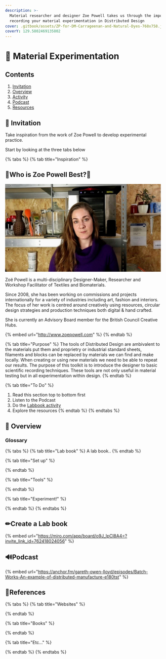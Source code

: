 ```yaml
---
description: >-
  Material researcher and designer Zoe Powell takes us through the importance of
  recording your material experimentation in Distributed Design
cover: .gitbook/assets/ZP-for-DM-Carrageenan-and-Natural-Dyes-768x758.jpg
coverY: 129.5802469135802
---
```


# 🔬 Material Experimentation

## Contents

1. [Invitation](material-experimentation.md#invitation)
2. [Overview](material-experimentation.md#introduction)
3. [Activity](material-experimentation.md#create-a-lab-book)
4. [Podcast](material-experimentation.md#podcast)
5. [Resources](material-experimentation.md#undefined)

## 🎯 Invitation <a href="invitation" id="invitation"></a>

Take inspiration from the work of Zoe Powell to develop experimental practice.&#x20;

Start by looking at the three tabs below

{% tabs %}
{% tab title="Inspiration" %}
## **🍳Who is  Zoe Powell Best?**🔬



![](<.gitbook/assets/WhatsApp Image 2021-10-19 at 15.05.58.jpeg>)

Zoë Powell is a multi-disciplinary Designer-Maker, Researcher and Workshop Facilitator of Textiles and Biomaterials.

Since 2008, she has been working on commissions and projects internationally for a variety of industries including art, fashion and interiors. The focus of her work is centred around creatively using resources, circular design strategies and production techniques both digital & hand crafted.

She is currently an Advisory Board member for the British Council Creative Hubs.

{% embed url="http://www.zoepowell.com" %}
{% endtab %}

{% tab title="Purpose" %}
The tools of Distributed Design are ambivalent to the materials put them and proprietry or industrial standard sheets, filaments and blocks can be replaced by materials we can find and make locally. When creating or using new materials we need to be able to repeat our results. The purpose of this toolkit is to introduce the designer to basic scientific recording techniques. These tools are not only useful in material testing but in all experimentation within design.
{% endtab %}

{% tab title="To Do" %}
1. Read this section top to bottom first
2. Listen to the Podcast
3. Do the [Labbook activity](material-experimentation.md#type-suitability-activity)
4. Explore the resources
{% endtab %}
{% endtabs %}

## 👀 Overview

### Glossary

{% tabs %}
{% tab title="Lab book" %}
A lab book..
{% endtab %}

{% tab title="Set up" %}

{% endtab %}

{% tab title="Tools" %}

{% endtab %}

{% tab title="Experiment!" %}

{% endtab %}
{% endtabs %}

## ✏Create a Lab book

{% embed url="https://miro.com/app/board/o9J_lpCl8A4=?invite_link_id=762418024056" %}

## 🔊Podcast

{% embed url="https://anchor.fm/gareth-owen-lloyd/episodes/Batch-Works-An-example-of-distributed-manufacture-e180tst" %}

## 📔References&#x20;

{% tabs %}
{% tab title="Websites" %}

{% endtab %}

{% tab title="Books" %}

{% endtab %}

{% tab title="Etc..." %}

{% endtab %}
{% endtabs %}
